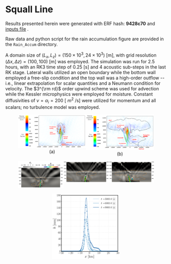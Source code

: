 # Squall Line

Results presented herein were generated with ERF hash: **9428c70** and [inputs file](https://github.com/erf-model/ERF/blob/9428c70c5c299fd8c11bc0b15634b917e16bdf7b/Exec/MoistRegTests/SquallLine_2D/inputs_moisture_Gabersek) .

Raw data and python script for the rain accumulation figure are provided in the `Rain_Accum` directory.
    
A domain size of $(L_x, L_z) = (150\times 10^3, 24\times 10^3)$ [m], with grid resolution $(\Delta x, \Delta z) = (100, 100)$ [m] was employed. The simulation was run for 2.5 hours, with an RK3 time step of 0.25 [s] and 4 acoustic sub-steps in the last RK stage. Lateral walls utilized an open boundary while the bottom wall employed a free-slip condition and the top wall was a high-order outflow -- i.e., linear extrapolation for scalar quantities and a Neumann condition for velocity. The $3^{\rm rd}$ order upwind scheme was used for advection while the Kessler microphysics were employed for moisture. Constant diffusivities of $\nu = \alpha_{i} = 200$ [ $m^{2}$ /s] were utilized for momentum and all scalars; no turbulence model was employed.

<div style="text-align: center;">
  <figure>
    <div style="display: flex; justify-content: space-around;">
      <div style="width: 85%;">
        <img src="SL1.png" alt="SL1" style="width: 100%;">
        <figcaption>(a)</figcaption>
      </div>
      <div style="width: 85%;">
        <img src="SL2.png" alt="SL2" style="width: 100%;">
        <figcaption>(b)</figcaption>
      </div>
    </div>
  </figure>

  <figure>
    <div style="display: flex; justify-content: space-around;">
      <div style="width: 85%;">
        <img src="Squall_Line_3000s.png" alt="3000s" style="width: 100%;">
      </div>
      <div style="width: 85%;">
        <img src="Squall_Line_6000s.png" alt="6000s" style="width: 100%;">
      </div>
      <div style="width: 85%;">
        <img src="Squall_Line_9000s.png" alt="9000s" style="width: 100%;">
      </div>
    </div>
  </figure>

  <figure>
    <img src="Squall_Line_Rain_Accum.png" alt="Rain Accumulation" style="width: 50%;">
  </figure>
</div>

